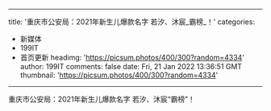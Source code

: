 
---
title: '重庆市公安局：2021年新生儿爆款名字 若汐、沐宸_霸榜_！'
categories: 
 - 新媒体
 - 199IT
 - 首页更新
headimg: 'https://picsum.photos/400/300?random=4334'
author: 199IT
comments: false
date: Fri, 21 Jan 2022 13:36:51 GMT
thumbnail: 'https://picsum.photos/400/300?random=4334'
---

<div>   
重庆市公安局：2021年新生儿爆款名字 若汐、沐宸“霸榜”！  
</div>
            